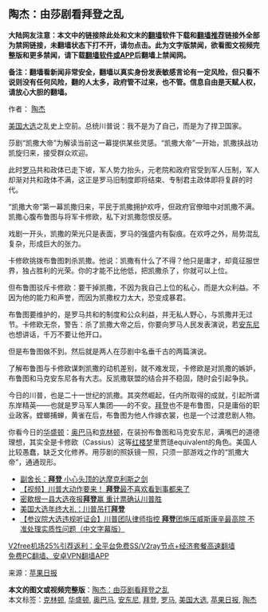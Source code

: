 <h2>陶杰：由莎剧看拜登之乱</h2> <p class="notice"><b>大陆网友注意：本文中的链接除此处和文末的<a href="https://github.com/bannedbook/fanqiang" >翻墙</a>软件下载和<a href="https://github.com/killgcd/justmysocks/blob/master/README.md">翻墙推荐</a>链接外全部为禁网链接，未翻墙状态下打不开，请勿点击。此为文字版禁闻，欲看图文视频完整版和更多禁闻，请下载<a href="https://github.com/bannedbook/fanqiang">翻墙软件或APP</a>后翻墙上禁闻网。</p><p>备注：翻墙看新闻非常安全，翻墙以真实身份发表敏感言论有一定风险，但只看不说则没有任何风险，翻的人太多，政府管不过来，也不管。信息自由是天赋人权，请放心大胆的翻墙。</b></p>  <div class="entry"> <p>作者： <a href="https://www.bannedbook.org/bnews/tag/%e9%99%b6%e6%9d%b0/" class="st_tag internal_tag" rel="tag" title="标签 陶杰 下的日志">陶杰</a></p> <p id="conimg"><a href="https://www.bannedbook.org/bnews/tag/%e7%be%8e%e5%9b%bd%e5%a4%a7%e9%80%89/" class="st_tag internal_tag" rel="tag" title="标签 美国大选 下的日志">美国大选</a>之乱史上空前。总统川普说：我不是为了自己，而是为了捍卫国家。</p> <p>莎剧“凯撒大帝”为解读当前这一幕提供某些灵感。“凯撒大帝”一开始，凯撒挟战功凯旋归来，接受群众欢迎。</p> <p>此时<a href="https://www.bannedbook.org/bnews/tag/%e7%bd%97%e9%a9%ac/" class="st_tag internal_tag" rel="tag" title="标签 罗马 下的日志">罗马</a>共和政体已走下坡，军人势力抬头，元老院和政府官受到军人压制，军人却渐对共和政体不满，这正是罗马旧制度即将结束、专制君主政体即将复辟的时代。</p>  <p>“凯撒大帝”第一幕凯撒归来，平民于凯撒拥护欢呼，但政府官僚暗中对凯撒不满。凯撒心腹布鲁图与将军卡修欧，私下对凯撒怨恨反感。</p> <p>戏剧一开头，凯撒的荣光只是表面，罗马的强盛内有裂痕。在欢呼之外，局势混乱复杂，形成巨大的张力。</p> <p>卡修欧挑拨布鲁图刺杀凯撒。他说：凯撒有什么了不得？他只是庸才，却竟征服世界，独占胜利的光荣。你的才能不比他低，把凯撒杀了，你就可以上位。</p> <p>但布鲁图驳斥卡修欧：要干掉凯撒，不因为我自己上位的私心，而是大众利益。不因为他的能力和声誉，而因为凯撒权力太大，恐变成暴君。</p>  <p>布鲁图要维护的，是罗马共和的制度和公众利益，并无私人野心，与凯撒并无过节。卡修欧无奈，警告：杀了凯撒大帝之后，你要向罗马人民发表演说，若<a href="https://www.bannedbook.org/bnews/tag/%E5%AE%89%E4%B8%9C%E5%B0%BC/" class="st_tag internal_tag" rel="tag" title="标签 安东尼 下的日志">安东尼</a>也想讲话，千万不要让他开口。</p> <p>但是布鲁图做不到。然后就是两人在莎剧中名垂千古的两篇演说。</p> <p>了解布鲁图与卡修欧谋刺凯撒的动机差别，就不难发现，卡修欧是对凯撒的嫉妒，布鲁图和马克安东尼各有大志。反凯撒联盟的结合并不稳固，随时会引起争执。</p> <p>今日的川普，也是二十一世纪的凯撒。其突然崛起，任内所取得的成就，引起所谓东岸精英——也就是罗马军人集团——的不安。<a href="https://www.bannedbook.org/bnews/tag/%e6%8b%9c%e7%99%bb/" class="st_tag internal_tag" rel="tag" title="标签 拜登 下的日志">拜登</a>也不是布鲁图，只是庸俗的职业政客。螳螂捕蝉，黄雀在后，布鲁图为他人作嫁衣裳，也是一个过渡悲剧人物。</p>  <p>你看今日的<a href="https://www.bannedbook.org/bnews/tag/%e5%8d%8e%e7%9b%9b%e9%a1%bf/" class="st_tag internal_tag" rel="tag" title="标签 华盛顿 下的日志">华盛顿</a>：<a href="https://www.bannedbook.org/bnews/tag/%e5%a5%a5%e5%b7%b4%e9%a9%ac/" class="st_tag internal_tag" rel="tag" title="标签 奥巴马 下的日志">奥巴马</a>和<a href="https://www.bannedbook.org/bnews/tag/%e5%85%8b%e6%9e%97%e9%a1%bf/" class="st_tag internal_tag" rel="tag" title="标签 克林顿 下的日志">克林顿</a>，在装扮布鲁图和马克安东尼，满嘴巴的道德理想，其实全是卡修欧（Cassius）这等<span class='wp_keywordlink'><a href="https://www.bannedbook.org/forum3/topic58.html" title="红楼梦-谁解其中意" target="_blank">红楼梦</a></span>里贾琏equivalent的角色。美国人比较愚蠢，缺乏文化修养。用莎剧的照妖镜一照，只须一部游戏之作的“凯撒大帝”，通通现形。</p> <ul class='op-related-articles' title='相关阅读'> <li><a href='https://www.bannedbook.org/bnews/comments/20201220/1451480.html' target='_blank'>副舍长：<b>拜登</b> 小心头顶的达摩克利斯之剑</a></li> <li><a href='https://www.bannedbook.org/bnews/comments/20201220/1451474.html' target='_blank'>【视频】川普大动作要来！ <b>拜登</b>最不喜欢看到事都来了</a></li> <li><a href='https://www.bannedbook.org/bnews/comments/20201220/1451473.html' target='_blank'>密歇根一县大选夜报<b>拜登</b>赢 重计票确认川普胜</a></li> <li><a href='https://www.bannedbook.org/bnews/cbnews/20201220/1451420.html' target='_blank'>美国大选年终大礼：川普吊打<b>拜登</b></a></li> <li><a href='https://www.bannedbook.org/bnews/bannedvideo/20201220/1451334.html' target='_blank'>【参议院大选违规听证会】川普团队律师指控 <b>拜登</b>团施压威斯康辛最高院 不准处理实质性问题（中文字幕版）</a></li> </ul> <p class="texttj"> <a href="https://www.bannedbook.org/forum23/topic22702.html" target="_blank">V2free机场25%引荐返利：全平台免费SS/V2ray节点+经济套餐高速翻墙</a><br/> <a href="https://github.com/bannedbook/fanqiang/wiki/%E7%A6%81%E9%97%BB%E7%BD%91%E5%AE%89%E5%8D%93%E7%BF%BB%E5%A2%99%E6%96%B0%E9%97%BBAPP" target="_blank">免费PC翻墙、安卓VPN翻墙APP</a></p><p> 来源：<a href="https://www.bannedbook.org/bnews/tag/%e8%8b%b9%e6%9e%9c%e6%97%a5%e6%8a%a5/" class="st_tag internal_tag" rel="tag" title="标签 苹果日报 下的日志">苹果日报</a> </p><a name='sharetosocial'></a>       <div><b>本文的图文或视频完整版</b>：<a href='https://www.bannedbook.org/bnews/comments/20201220/1451514.html'>陶杰：由莎剧看拜登之乱</a></div>  </div><!--END ENTRY--> <div class="postfooter"> <div>本文标签：<a href="https://www.bannedbook.org/bnews/tag/%e5%85%8b%e6%9e%97%e9%a1%bf/" rel="tag">克林顿</a>, <a href="https://www.bannedbook.org/bnews/tag/%e5%8d%8e%e7%9b%9b%e9%a1%bf/" rel="tag">华盛顿</a>, <a href="https://www.bannedbook.org/bnews/tag/%e5%a5%a5%e5%b7%b4%e9%a9%ac/" rel="tag">奥巴马</a>, <a href="https://www.bannedbook.org/bnews/tag/%E5%AE%89%E4%B8%9C%E5%B0%BC/" rel="tag">安东尼</a>, <a href="https://www.bannedbook.org/bnews/tag/%e6%8b%9c%e7%99%bb/" rel="tag">拜登</a>, <a href="https://www.bannedbook.org/bnews/tag/%e7%bd%97%e9%a9%ac/" rel="tag">罗马</a>, <a href="https://www.bannedbook.org/bnews/tag/%e7%be%8e%e5%9b%bd%e5%a4%a7%e9%80%89/" rel="tag">美国大选</a>, <a href="https://www.bannedbook.org/bnews/tag/%e8%8b%b9%e6%9e%9c%e6%97%a5%e6%8a%a5/" rel="tag">苹果日报</a>, <a href="https://www.bannedbook.org/bnews/tag/%e9%99%b6%e6%9d%b0/" rel="tag">陶杰</a></div>  </div><!--END POSTFOOTER--> 